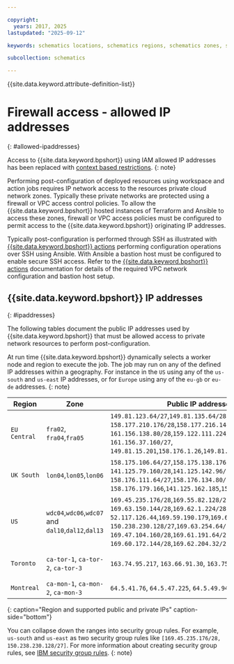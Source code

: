 ```yaml
---

copyright:
  years: 2017, 2025
lastupdated: "2025-09-12"

keywords: schematics locations, schematics regions, schematics zones, schematics endpoints, schematics service endpoints

subcollection: schematics

---
```


{{site.data.keyword.attribute-definition-list}}

# Firewall access - allowed IP addresses
{: #allowed-ipaddresses}

Access to {{site.data.keyword.bpshort}} using IAM allowed IP addresses has been replaced with [context based restrictions](/docs/schematics?topic=schematics-access-control-cbr).
{: note}

Performing post-configuration of deployed resources using workspace and action jobs requires IP network access to the resources private cloud network zones. Typically these private networks are protected using a firewall or VPC access control policies. To allow the {{site.data.keyword.bpshort}} hosted instances of Terraform and Ansible to access these zones, firewall or VPC access policies must be configured to permit access to the {{site.data.keyword.bpshort}} originating IP addresses.

Typically post-configuration is performed through SSH as illustrated with [{{site.data.keyword.bpshort}} actions](/docs/schematics?topic=schematics-sc-actions) performing configuration operations over SSH using Ansible. With Ansible a bastion host must be configured to enable secure SSH access. Refer to the [{{site.data.keyword.bpshort}} actions](/docs/schematics?topic=schematics-sc-actions#sc-actions-overview) documentation for details of the required VPC network configuration and bastion host setup.

## {{site.data.keyword.bpshort}} IP addresses
{: #ipaddresses}

The following tables document the public IP addresses used by {{site.data.keyword.bpshort}} that must be allowed access to private network resources to perform post-configuration.

At run time {{site.data.keyword.bpshort}} dynamically selects a worker node and region to execute the job. The job may run on any of the defined IP addresses within a geography. For instance in the `US` using any of the `us-south` and `us-east` IP addresses, or for `Europe` using any of the `eu-gb` or `eu-de` addresses.
{: note}

| Region | Zone | Public IP addresses | Private IP addresses |
| --- | --- | --- | --- |
| `EU Central` | `fra02`, `fra04`,`fra05` | `149.81.123.64/27`,`149.81.135.64/28`,</br>`158.177.210.176/28`,`158.177.216.144/28`,</br>`161.156.138.80/28`,`159.122.111.224/27`,</br>`161.156.37.160/27`,</br>`149.81.15.201`,`158.176.1.26`,`149.81.159.90` | `10.123.76.192/26`,`10.194.127.64/26`,</br>`10.75.204.128/26`,`10.16.207.5`,</br>`10.223.39.136`,`10.22.120.190` |
| `UK South` | `lon04`,`lon05`,`lon06` | `158.175.106.64/27`,`158.175.138.176/28`,</br>`141.125.79.160/28`,`141.125.142.96/27`,</br>`158.176.111.64/27`,`158.176.134.80/28`,</br> `158.176.179.166`,`141.125.162.185`,`158.175.188.210`| `10.45.215.128/26`,`10.196.59.0/26`,</br>`10.72.173.0/26`,`10.223.13.27`,</br>`10.223.19.119`,`10.223.20.189` |
| `US` | `wdc04`,`wdc06`,`wdc07` and `dal10`,`dal12`,`dal13`| `169.45.235.176/28`,`169.55.82.128/27`,`169.60.115.32/27`,</br>`169.63.150.144/28`,`169.62.1.224/28`,`169.62.53.64/27`,</br>`52.117.126.44`,`169.59.190.179`,`169.63.103.233` and `150.238.230.128/27`,`169.63.254.64/28`,</br>`169.47.104.160/28`,`169.61.191.64/27`,</br>`169.60.172.144/28`,`169.62.204.32/27` | `10.148.98.0/26`,`10.189.2.128/26`,</br>`10.190.16.128/26`,`10.191.181.64/26`,</br>`10.22.47.223`,`10.12.110.204`,`10.12.112.17` and </br>`10.95.173.64/26`,`10.185.16.64/26`,</br>`10.220.38.64/26` |
| `Toronto` | `ca-tor-1`, `ca-tor-2`, `ca-tor-3` | `163.74.95.217`, `163.66.91.30`, `163.75.88.96` | `192.168.16.0/22`,`192.168.36.0/22`,`192.168.8.0/22`,`192.168.32.0/22`, </br> `192.168.20.0/22`,`192.168.24.0/22`,`192.168.0.0/22`,`192.168.4.0/22`</br> `192.168.40.0/22`, `10.223.153.6`, `10.223.168.102`, `10.223.183.79`|
| `Montreal` | `ca-mon-1`, `ca-mon-2`, `ca-mon-3` | `64.5.41.76`,  `64.5.47.225`, `64.5.49.94` | `10.46.73.205`, `10.46.77.205`, `10.46.81.205`|
{: caption="Region and supported public and private IPs" caption-side="bottom"}

You can collapse down the ranges into security group rules. For example, `us-south` and `us-east` as two security group rules like `[169.45.235.176/28, 150.238.230.128/27]`. For more information about creating security group rules, see [IBM security group rules](/docs/security-groups?topic=security-groups-security-groups-guidelines#rules-1).
{: note}

